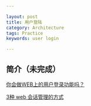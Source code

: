 ```yaml
---

layout: post
title: 用户登陆
category: Architecture
tags: Practice
keywords: user login

---
```


## 简介（未完成）


[你会做WEB上的用户登录功能吗？](https://coolshell.cn/articles/5353.html)

[3种 web 会话管理的方式](http://web.jobbole.com/89072/)
